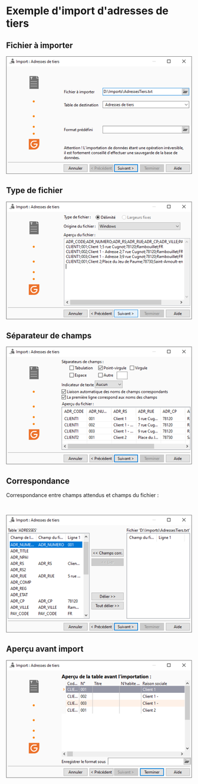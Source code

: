 # Exemple d'import d'adresses de tiers

## Fichier à importer


![](../assets/images/2/FichierImporter.png)


## Type de fichier


![](../assets/images/2/TypeFichier.png)


## Séparateur de champs


![](../assets/images/2/SeparateurChamps.png)


## Correspondance


Correspondance entre champs attendus et champs du fichier :


 


![](../assets/images/2/Correspondance.png)


## Aperçu avant import


![](../assets/images/2/ApercuAvantImport.png)


